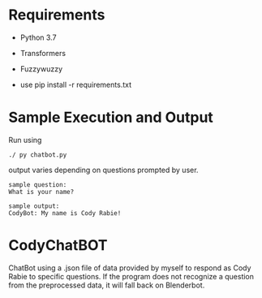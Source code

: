 # Requirements

  * Python 3.7
  * Transformers
  * Fuzzywuzzy

  * use pip install -r requirements.txt

# Sample Execution and Output

Run using
```
./ py chatbot.py
```

output varies depending on questions prompted by user.
```
sample question:
What is your name?

sample output:
CodyBot: My name is Cody Rabie!

```
# CodyChatBOT
ChatBot using a .json file of data provided by myself to respond as Cody Rabie to specific questions. If the program does not recognize a question from the preprocessed data, it will fall back on Blenderbot.
